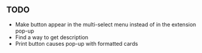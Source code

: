 ## TODO

- Make button appear in the multi-select menu instead of in the extension pop-up
- Find a way to get description
- Print button causes pop-up with formatted cards